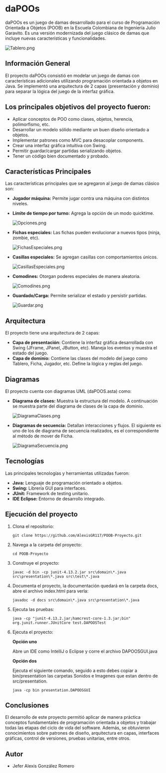 # daPOOs

daPOOs es un juego de damas desarrollado para el curso de Programación Orientada a Objetos (POOB) en la Escuela Colombiana de Ingeníería Julio Garavito. Es una versión modernizada del juego clásico de damas que incluye nuevas características y funcionalidades.

![Tablero.png](img/Tablero.png)


## Información General

El proyecto daPOOs consistió en modelar un juego de damas con características adicionales utilizando programación orientada a objetos en Java. Se implementó una arquitectura de 2 capas (presentación y dominio) para separar la lógica del juego de la interfaz gráfica.

## Los principales objetivos del proyecto fueron:

* Aplicar conceptos de POO como clases, objetos, herencia, polimorfismo, etc.
* Desarrollar un modelo sólido mediante un buen diseño orientado a objetos.
* Implementar patrones como MVC para desacoplar components.
* Crear una interfaz gráfica intuitiva con Swing.
* Permitir guardar/cargar partidas serializando objetos.
* Tener un código bien documentado y probado.

## Características Principales

Las características principales que se agregaron al juego de damas clásico son:

* **Jugador máquina:** Permite jugar contra una máquina con distintos niveles.
* **Límite de tiempo por turno:** Agrega la opción de un modo quicktime.

   ![Opciones.png](img/Opciones.png)

* **Fichas especiales:** Las fichas pueden evolucionar a nuevos tipos (ninja, zombie, etc).

  ![FichasEspeciales.png](img/FichasEspeciales.png)

* **Casillas especiales:** Se agregan casillas con comportamientos únicos.

  ![CasillasEspeciales.png](img/CasillasEspeciales.png)

* **Comodines:** Otorgan poderes especiales de manera aleatoria.

  ![Comodines.png](img/Comodines.png)

* **Guardado/Carga:** Permite serializar el estado y persistir partidas.

  ![Guardar.png](img/Guardar.png)

## Arquitectura

El proyecto tiene una arquitectura de 2 capas:

* **Capa de presentación:** Contiene la interfaz gráfica desarrollada con Swing (JFrame, JPanel, JButton, etc). Maneja los eventos y muestra el estado del juego.
* **Capa de dominio:** Contiene las clases del modelo del juego como Tablero, Ficha, Jugador, etc. Define la lógica y reglas del juego.

## Diagramas

El proyecto cuenta con diagramas UML (daPOOS.asta) como:

* **Diagrama de clases:** Muestra la estructura del modelo. A continuación se muestra parte del diagrama de clases de la capa de dominio.

  ![DiagramaClases.png](img/DiagramaClases.png)

* **Diagramas de secuencia:** Detallan interacciones y flujos. El siguiente es uno de los de diagrama de secuencia realizados, es el correspondiente al método de mover de Ficha.

  ![DiagramaSecuencia.png](img/DiagramaSecuencia.png)

## Tecnologías

Las principales tecnologías y herramientas utilizadas fueron:

* **Java:** Lenguaje de programación orientado a objetos.
* **Swing:** Librería GUI para interfaces.
* **JUnit:** Framework de testing unitario.
* **IDE Eclipse:** Entorno de desarrollo integrado.

## Ejecución del proyecto

1. Clona el repositorio:
    ```
    git clone https://github.com/AlexisGR117/POOB-Proyecto.git
    ```
2. Navega a la carpeta del proyecto:
    ```
    cd POOB-Proyecto
    ```
3. Construye el proyecto:
    ```
    javac -d bin -cp junit-4.13.2.jar src\domain\*.java src\presentation\*.java src\test\*.java
    ```
4.  Documenta el proyecto, la documentación quedará en la carpeta docs, abre el archivo index.html para verla:
    ```
    javadoc -d docs src\domain\*.java src\presentation\*.java
    ```
5. Ejecuta las pruebas:
    ```
    java -cp "junit-4.13.2.jar;hamcrest-core-1.3.jar;bin" org.junit.runner.JUnitCore test.DAPOOSTest
    ```

6. Ejecuta el proyecto:

    **Opción uno**
    
    Abre un IDE como IntelliJ o Eclipse y corre el archivo DAPOOSGUI.java

   **Opción dos**

    Ejecuta el siguiente comando, seguido a esto debes copiar a bin/presentation las carpetas Sonidos e Imagenes que estan dentro de src/presentation.
   
    ```
    java -cp bin presentation.DAPOOSGUI
    ```
   
## Conclusiones

El desarrollo de este proyecto permitió aplicar de manera práctica conceptos fundamentales de programación orientada a objetos y trabajar todas las etapas del ciclo de vida del software. Además, se obtuvieron conocimientos sobre patrones de diseño, arquitectura en capas, interfaces gráficas, control de versiones, pruebas unitarias, entre otros.

## Autor

* Jefer Alexis González Romero